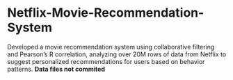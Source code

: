 # Netflix-Movie-Recommendation-System
Developed a movie recommendation system using collaborative filtering and Pearson’s R correlation, analyzing over 20M
rows of data from Netflix to suggest personalized recommendations for users based on behavior patterns. **Data files not commited**
